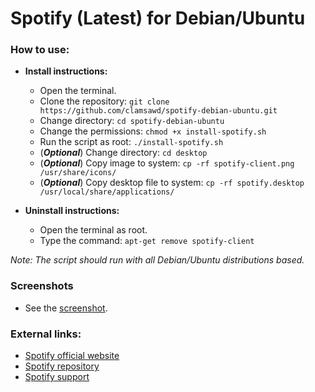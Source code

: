 Spotify (Latest) for Debian/Ubuntu
==================================

### How to use:

  * **Install instructions:**
    * Open the terminal.
    * Clone the repository: `git clone https://github.com/clamsawd/spotify-debian-ubuntu.git`
    * Change directory: `cd spotify-debian-ubuntu`
    * Change the permissions: `chmod +x install-spotify.sh`
    * Run the script as root: `./install-spotify.sh`
    * (_**Optional**_) Change directory: `cd desktop`
    * (_**Optional**_) Copy image to system: `cp -rf spotify-client.png /usr/share/icons/`
    * (_**Optional**_) Copy desktop file to system: `cp -rf spotify.desktop /usr/local/share/applications/`     

  * **Uninstall instructions:**
    * Open the terminal as root.
    * Type the command: `apt-get remove spotify-client`   

_Note: The script should run with all Debian/Ubuntu distributions based._

### Screenshots

  * See the [screenshot](https://raw.githubusercontent.com/clamsawd/spotify-debian-ubuntu/master/screenshots/screenshot.png).

### External links:

  * [Spotify official website](https://www.spotify.com/)
  * [Spotify repository](http://repository.spotify.com/pool/non-free/s/spotify-client)
  * [Spotify support](https://support.spotify.com)
